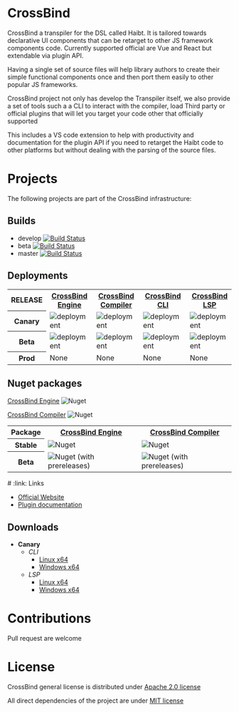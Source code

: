 ﻿# CrossBind

CrossBind a transpiler for the DSL called Haibt. It is tailored towards declarative
UI components that can be retarget to other JS framework components
code. Currently supported official are Vue and React but extendable via plugin API.

Having a single set of source files will help library authors to create their
simple functional components once and then port them easily to other popular JS frameworks.

CrossBind project not only has develop the Transpiler itself, we also provide
a set of tools such a a CLI to interact with the compiler, load Third party or
official plugins that will let you target your code other that officially supported

This includes a VS code extension to help with productivity and documentation for the plugin API
if you need to retarget the Haibt code to other platforms but without dealing with the parsing
of the source files.

# Projects

The following projects are part of the CrossBind infrastructure:

## Builds
- develop [![Build Status](https://dev.azure.com/sovize/CrossBind/_apis/build/status/ShulkMaster.crossbind?branchName=develop)](https://dev.azure.com/sovize/CrossBind/_build/latest?definitionId=4&branchName=develop)
- beta    [![Build Status](https://dev.azure.com/sovize/CrossBind/_apis/build/status/CrossBind?branchName=release%2Fv0.1.0)](https://dev.azure.com/sovize/CrossBind/_build/latest?definitionId=2&branchName=release%2F*)
- master  [![Build Status](https://dev.azure.com/sovize/CrossBind/_apis/build/status/ShulkMaster.crossbind?branchName=master)](https://dev.azure.com/sovize/CrossBind/_build/latest?definitionId=4&branchName=master)


## Deployments
<table>
    <tr>
        <th>RELEASE</th>
        <th><a href="CrossBind.Engine/README.md">CrossBind Engine</a></th>
        <th><a href="CrossBind.Compiler/README.md">CrossBind Compiler</a></th>
        <th><a href="CrossBind/README.md">CrossBind CLI</a></th>
        <th><a href="CrossBind.Lang/README.md">CrossBind LSP</a></th>
    </tr>
    <tr>
        <th>Canary</th>
        <td>
            <img src="https://vsrm.dev.azure.com/sovize/_apis/public/Release/badge/df07a3c2-4bca-419c-a1d5-1af6bc9cc1b8/1/1" alt="deployment"/>
        </td>
        <td>
            <img src="https://vsrm.dev.azure.com/sovize/_apis/public/Release/badge/df07a3c2-4bca-419c-a1d5-1af6bc9cc1b8/1/1" alt="deployment"/>
        </td>
        <td>
            <img src="https://vsrm.dev.azure.com/sovize/_apis/public/Release/badge/df07a3c2-4bca-419c-a1d5-1af6bc9cc1b8/1/1" alt="deployment"/>
        </td>
        <td>
            <img src="https://vsrm.dev.azure.com/sovize/_apis/public/Release/badge/df07a3c2-4bca-419c-a1d5-1af6bc9cc1b8/1/1" alt="deployment"/>
        </td>
    </tr>
    <tr>
        <th>Beta</th>
        <td>
            <img src="https://vsrm.dev.azure.com/sovize/_apis/public/Release/badge/df07a3c2-4bca-419c-a1d5-1af6bc9cc1b8/2/4" alt="deployment"/>
        </td>
        <td>
            <img src="https://vsrm.dev.azure.com/sovize/_apis/public/Release/badge/df07a3c2-4bca-419c-a1d5-1af6bc9cc1b8/2/4" alt="deployment"/>
        </td>
        <td>
            <img src="https://vsrm.dev.azure.com/sovize/_apis/public/Release/badge/df07a3c2-4bca-419c-a1d5-1af6bc9cc1b8/2/3" alt="deployment"/>
        </td>
        <td>
            <img src="https://vsrm.dev.azure.com/sovize/_apis/public/Release/badge/df07a3c2-4bca-419c-a1d5-1af6bc9cc1b8/2/3" alt="deployment"/>
        </td>
    </tr>
    <tr>
        <th>Prod</th>
        <td>None</td>
        <td>None</td>
        <td>None</td>
        <td>None</td>
    </tr>
</table>

## Nuget packages
<a href="CrossBind.Engine/README.md">CrossBind Engine</a> ![Nuget](https://img.shields.io/nuget/dt/CrossBind.Engine)

<a href="CrossBind.Compiler/README.md">CrossBind Compiler</a> ![Nuget](https://img.shields.io/nuget/dt/CrossBind.Compiler)
<table>
    <tr>
        <th>Package</th>
        <th><a href="CrossBind.Engine/README.md">CrossBind Engine</a></th>
        <th><a href="CrossBind.Compiler/README.md">CrossBind Compiler</a></th>
    </tr>
    <tr>
        <th>Stable</th>
        <td>
            <img alt="Nuget" src="https://img.shields.io/nuget/v/CrossBind.Engine">
        </td>
        <td>
           <img alt="Nuget" src="https://img.shields.io/nuget/v/CrossBind.Compiler">
        </td>
    </tr>
    <tr>
        <th>Beta</th>
        <td>
            <img alt="Nuget (with prereleases)" src="https://img.shields.io/nuget/vpre/CrossBind.Engine">
        </td>
        <td>
            <img alt="Nuget (with prereleases)" src="https://img.shields.io/nuget/vpre/CrossBind.Compiler">
        </td>
    </tr>
</table>
# :link: Links

- [Official Website](https://crossbind.dev/)
- [Plugin documentation](https://crossbind.dev/docs/beta/)

## Downloads
- __Canary__
    - *CLI*
        - [Linux x64](http://crossbind.dev/bin/latest/CrossBind)
        - [Windows x64](http://crossbind.dev/bin/latest/CrossBind.exe)
    - *LSP*
        - [Linux x64](http://crossbind.dev/bin/latest/CrossBind.Lang)
        - [Windows x64](http://crossbind.dev/bin/latest/CrossBind.Lang.exe)

# Contributions
Pull request are welcome

# License

CrossBind general license is distributed under [Apache 2.0 license](https://www.apache.org/licenses/LICENSE-2.0.html)

All direct dependencies of the project are under [MIT license](https://mit-license.org/)